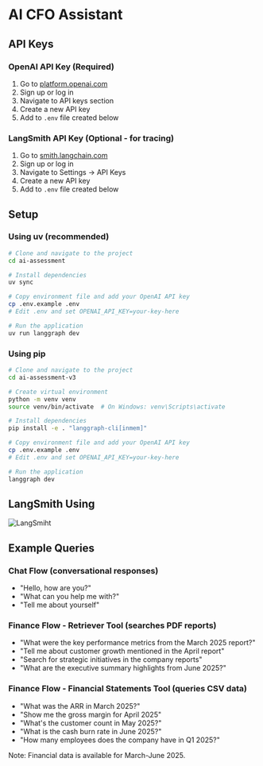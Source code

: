 # AI CFO Assistant

## API Keys

### OpenAI API Key (Required)
1. Go to [platform.openai.com](https://platform.openai.com)
2. Sign up or log in
3. Navigate to API keys section
4. Create a new API key
5. Add to `.env` file created below

### LangSmith API Key (Optional - for tracing)
1. Go to [smith.langchain.com](https://smith.langchain.com)
2. Sign up or log in
3. Navigate to Settings → API Keys
4. Create a new API key
5. Add to `.env` file created below

## Setup

### Using uv (recommended)
```bash
# Clone and navigate to the project
cd ai-assessment

# Install dependencies
uv sync

# Copy environment file and add your OpenAI API key
cp .env.example .env
# Edit .env and set OPENAI_API_KEY=your-key-here

# Run the application
uv run langgraph dev
```

### Using pip
```bash
# Clone and navigate to the project
cd ai-assessment-v3

# Create virtual environment
python -m venv venv
source venv/bin/activate  # On Windows: venv\Scripts\activate

# Install dependencies
pip install -e . "langgraph-cli[inmem]"

# Copy environment file and add your OpenAI API key
cp .env.example .env
# Edit .env and set OPENAI_API_KEY=your-key-here

# Run the application
langgraph dev
```

## LangSmith Using

![LangSmiht](https://share.cleanshot.com/3tQTY55Y)

## Example Queries

### Chat Flow (conversational responses)
- "Hello, how are you?"
- "What can you help me with?"
- "Tell me about yourself"

### Finance Flow - Retriever Tool (searches PDF reports)
- "What were the key performance metrics from the March 2025 report?"
- "Tell me about customer growth mentioned in the April report"
- "Search for strategic initiatives in the company reports"
- "What are the executive summary highlights from June 2025?"

### Finance Flow - Financial Statements Tool (queries CSV data)
- "What was the ARR in March 2025?"
- "Show me the gross margin for April 2025"
- "What's the customer count in May 2025?"
- "What is the cash burn rate in June 2025?"
- "How many employees does the company have in Q1 2025?"

Note: Financial data is available for March-June 2025.
